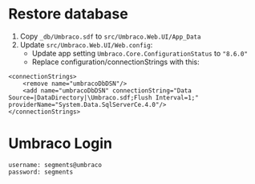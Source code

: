 # Restore database
1. Copy `_db/Umbraco.sdf` to `src/Umbraco.Web.UI/App_Data`
2. Update `src/Umbraco.Web.UI/Web.config`:
    * Update app setting `Umbraco.Core.ConfigurationStatus` to `"8.6.0"`
    * Replace configuration/connectionStrings with this:
```
<connectionStrings>
    <remove name="umbracoDbDSN"/>
    <add name="umbracoDbDSN" connectionString="Data Source=|DataDirectory|\Umbraco.sdf;Flush Interval=1;" providerName="System.Data.SqlServerCe.4.0"/>
</connectionStrings>
```

# Umbraco Login
```
username: segments@umbraco
password: segments
```